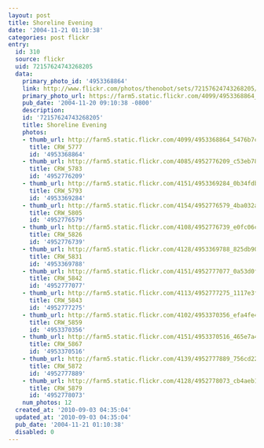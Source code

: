 ```yaml
---
layout: post
title: Shoreline Evening
date: '2004-11-21 01:10:38'
categories: post flickr
entry:
  id: 310
  source: flickr
  uid: 72157624743268205
  data:
    primary_photo_id: '4953368864'
    link: http://www.flickr.com/photos/thenobot/sets/72157624743268205/
    primary_photo_url: https://farm5.static.flickr.com/4099/4953368864_5476b7c507_m.jpg
    pub_date: '2004-11-20 09:10:38 -0800'
    description: 
    id: '72157624743268205'
    title: Shoreline Evening
    photos:
    - thumb_url: http://farm5.static.flickr.com/4099/4953368864_5476b7c507_s.jpg
      title: CRW_5777
      id: '4953368864'
    - thumb_url: http://farm5.static.flickr.com/4085/4952776209_c53eb78d4d_s.jpg
      title: CRW_5783
      id: '4952776209'
    - thumb_url: http://farm5.static.flickr.com/4151/4953369284_0b34fdbbcf_s.jpg
      title: CRW_5793
      id: '4953369284'
    - thumb_url: http://farm5.static.flickr.com/4154/4952776579_4ba032ab64_s.jpg
      title: CRW_5805
      id: '4952776579'
    - thumb_url: http://farm5.static.flickr.com/4108/4952776739_e0fc06c84b_s.jpg
      title: CRW_5826
      id: '4952776739'
    - thumb_url: http://farm5.static.flickr.com/4128/4953369788_825db90e20_s.jpg
      title: CRW_5831
      id: '4953369788'
    - thumb_url: http://farm5.static.flickr.com/4151/4952777077_0a53d0fd54_s.jpg
      title: CRW_5842
      id: '4952777077'
    - thumb_url: http://farm5.static.flickr.com/4113/4952777275_1117e3fe39_s.jpg
      title: CRW_5843
      id: '4952777275'
    - thumb_url: http://farm5.static.flickr.com/4102/4953370356_efa4fe4403_s.jpg
      title: CRW_5859
      id: '4953370356'
    - thumb_url: http://farm5.static.flickr.com/4151/4953370516_465e7a4a56_s.jpg
      title: CRW_5867
      id: '4953370516'
    - thumb_url: http://farm5.static.flickr.com/4139/4952777889_756cd225f5_s.jpg
      title: CRW_5872
      id: '4952777889'
    - thumb_url: http://farm5.static.flickr.com/4128/4952778073_cb4aeb10f4_s.jpg
      title: CRW_5879
      id: '4952778073'
    num_photos: 12
  created_at: '2010-09-03 04:35:04'
  updated_at: '2010-09-03 04:35:04'
  pub_date: '2004-11-21 01:10:38'
  disabled: 0
---
```


